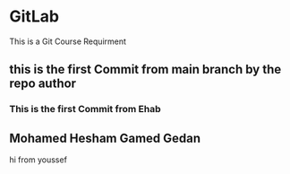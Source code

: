 # GitLab

This is a Git Course Requirment

## this is the first Commit from main branch by the repo author

### This is the first Commit from Ehab

## Mohamed Hesham Gamed Gedan

hi from youssef
